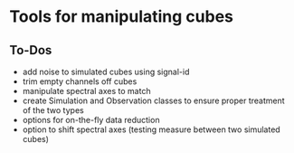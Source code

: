 
Tools for manipulating cubes
============================

To-Dos
------
-   add noise to simulated cubes using signal-id
-   trim empty channels off cubes
-   manipulate spectral axes to match
-   create Simulation and Observation classes to ensure proper treatment of the two types
-   options for on-the-fly data reduction
-   option to shift spectral axes (testing measure between two simulated cubes)
